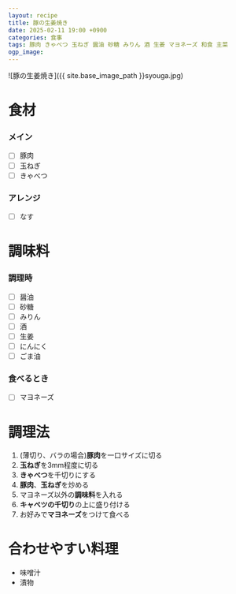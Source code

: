 ```yaml
---
layout: recipe
title: 豚の生姜焼き
date: 2025-02-11 19:00 +0900
categories: 食事
tags: 豚肉 きゃべつ 玉ねぎ 醤油 砂糖 みりん 酒 生姜 マヨネーズ 和食 主菜
ogp_image: 
---
```

![豚の生姜焼き]({{ site.base_image_path }}syouga.jpg)

# 食材
### メイン
- [ ] 豚肉
- [ ] 玉ねぎ
- [ ] きゃべつ

### アレンジ
- [ ] なす

# 調味料
### 調理時
- [ ] 醤油
- [ ] 砂糖
- [ ] みりん
- [ ] 酒
- [ ] 生姜
- [ ] にんにく
- [ ] ごま油

### 食べるとき
- [ ] マヨネーズ

# 調理法
1. (薄切り、バラの場合)**豚肉**を一口サイズに切る
2. **玉ねぎ**を3mm程度に切る
3. **きゃべつ**を千切りにする
4. **豚肉**、**玉ねぎ**を炒める
5. マヨネーズ以外の**調味料**を入れる
6. **キャベツの千切り**の上に盛り付ける
7. お好みで**マヨネーズ**をつけて食べる

# 合わせやすい料理
- 味噌汁
- 漬物